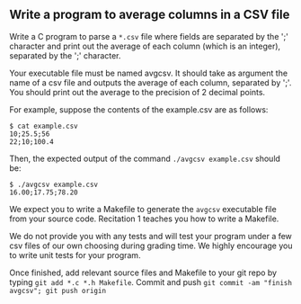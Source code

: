 ## Write a program to average columns in a CSV file

Write a C program to parse a `*.csv` file where fields are separated by the ';' character and print out the average of each column (which is an integer), separated by the ';' character.

Your executable file must be named avgcsv. It should take as argument the name of a csv file and outputs the average of each column, separated by ';'.
You should print out the average to the precision of 2 decimal points.

For example, suppose the contents of the example.csv are as follows:
```
$ cat example.csv   
10;25.5;56
22;10;100.4
```

Then, the expected output of the command `./avgcsv example.csv` should be:

```
$ ./avgcsv example.csv
16.00;17.75;78.20
```

We expect you to write a Makefile to generate the `avgcsv` executable file from your source code. Recitation 1 teaches you how to write a Makefile.

We do not provide you with any tests and will test your program under a few csv files of our own choosing during grading time. We highly encourage you to write unit tests for your program.

Once finished, add relevant source files and Makefile to your git repo by typing `git add *.c *.h Makefile`. Commit and push `git commit -am "finish avgcsv"; git push origin`


